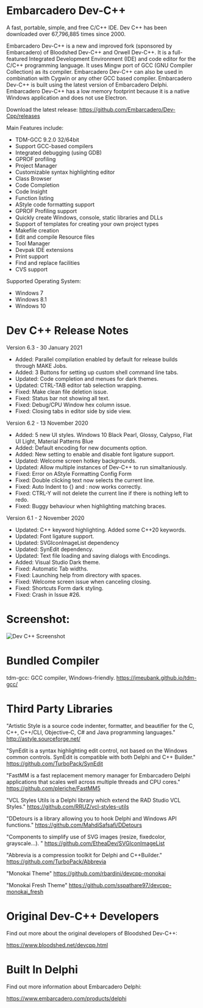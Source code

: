 # Embarcadero Dev-C++
A fast, portable, simple, and free C/C++ IDE. Dev C++ has been downloaded over 67,796,885 times since 2000.

Embarcadero Dev-C++ is a new and improved fork (sponsored by Embarcadero) of Bloodshed Dev-C++ and Orwell Dev-C++. It is a full-featured Integrated Development Environment (IDE) and code editor for the C/C++ programming language. It uses Mingw port of GCC (GNU Compiler Collection) as its compiler. Embarcadero Dev-C++ can also be used in combination with Cygwin or any other GCC based compiler. Embarcadero Dev-C++ is built using the latest version of Embarcadero Delphi. Embarcadero Dev-C++ has a low memory footprint because it is a native Windows application and does not use Electron.

Download the latest release:
<https://github.com/Embarcadero/Dev-Cpp/releases>

Main Features include:

- TDM-GCC 9.2.0 32/64bit
- Support GCC-based compilers
- Integrated debugging (using GDB)
- GPROF profiling
- Project Manager
- Customizable syntax highlighting editor
- Class Browser
- Code Completion
- Code Insight
- Function listing
- AStyle code formatting support
- GPROF Profiling support
- Quickly create Windows, console, static libraries and DLLs
- Support of templates for creating your own project types
- Makefile creation
- Edit and compile Resource files
- Tool Manager
- Devpak IDE extensions
- Print support
- Find and replace facilities
- CVS support

Supported Operating System:

- Windows 7
- Windows 8.1
- Windows 10

# Dev C++ Release Notes

Version 6.3 - 30 January 2021

 - Added: Parallel compilation enabled by default for release builds through MAKE Jobs.
 - Added: 3 Buttons for setting up custom shell command line tabs.
 - Updated: Code completion and menues for dark themes.
 - Updated: CTRL-TAB editor tab selection wrapping.
 - Fixed: Make clean file deletion issue.
 - Fixed: Status bar not showing all text.
 - Fixed: Debug/CPU Window hex column issue.
 - Fixed: Closing tabs in editor side by side view.

Version 6.2 - 13 November 2020

 - Added: 5 new UI styles. Windows 10 Black Pearl, Glossy, Calypso, Flat UI Light, Material Patterns Blue
 - Added: Default encoding for new documents option.
 - Added: New setting to enable and disable font ligature support.
 - Updated: Welcome screen hotkey backgrounds.
 - Updated: Allow multiple instances of Dev-C++ to run simaltaniously.
 - Fixed: Error on AStyle Formatting Config Form
 - Fixed: Double clicking text now selects the current line.
 - Fixed: Auto Indent to {} and : now works correctly.
 - Fixed: CTRL-Y will not delete the current line if there is nothing left to redo.
 - Fixed: Buggy behaviour when highlighting matching braces.

Version 6.1 - 2 November 2020

 - Updated: C++ keyword highlighting. Added some C++20 keywords.
 - Updated: Font ligature support.
 - Updated: SVGIconImageList dependency
 - Updated: SynEdit dependency.
 - Updated: Text file loading and saving dialogs with Encodings.
 - Added: Visual Studio Dark theme.
 - Fixed: Automatic Tab widths.
 - Fixed: Launching help from directory with spaces.
 - Fixed: Welcome screen issue when canceling closing.
 - Fixed: Shortcuts Form dark styling.
 - Fixed: Crash in Issue #26.

# Screenshot:

![Dev C++ Screenshot](https://raw.githubusercontent.com/Embarcadero/Dev-Cpp/master/Source/Images/screenshot800x600.png)

# Bundled Compiler

tdm-gcc: GCC compiler, Windows-friendly.
<https://jmeubank.github.io/tdm-gcc/>

# Third Party Libraries

"Artistic Style is a source code indenter, formatter, and beautifier for the C, C++, C++/CLI, Objective‑C, C# and Java programming languages."
<http://astyle.sourceforge.net/>

"SynEdit is a syntax highlighting edit control, not based on the Windows common controls. SynEdit is compatible with both Delphi and C++ Builder."
<https://github.com/TurboPack/SynEdit>

"FastMM is a fast replacement memory manager for Embarcadero Delphi applications that scales well across multiple threads and CPU cores."
<https://github.com/pleriche/FastMM5>

"VCL Styles Utils is a Delphi library which extend the RAD Studio VCL Styles."
<https://github.com/RRUZ/vcl-styles-utils>

"DDetours is a library allowing you to hook Delphi and Windows API functions."
<https://github.com/MahdiSafsafi/DDetours>

"Components to simplify use of SVG images (resize, fixedcolor, grayscale...). "
<https://github.com/EtheaDev/SVGIconImageList>

"Abbrevia is a compression toolkit for Delphi and C++Builder."
https://github.com/TurboPack/Abbrevia

"Monokai Theme"
<https://github.com/rbardini/devcpp-monokai>

"Monokai Fresh Theme"
<https://github.com/sspathare97/devcpp-monokai_fresh>

# Original Dev-C++ Developers

Find out more about the original developers of Bloodshed Dev-C++:

<https://www.bloodshed.net/devcpp.html>

# Built In Delphi

Find out more information about Embarcadero Delphi:

<https://www.embarcadero.com/products/delphi>
